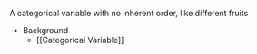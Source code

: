 A categorical variable with no inherent order, like different fruits

- Background
	- [[Categorical Variable]]